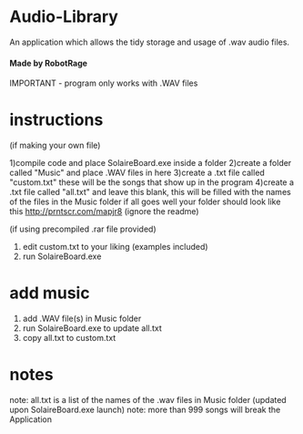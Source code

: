 # Audio-Library
An application which allows the tidy storage and usage of .wav audio files.
#### Made by RobotRage ####

IMPORTANT - program only works with .WAV files


# instructions #
(if making your own file) 

1)compile code and place SolaireBoard.exe inside a folder
2)create a folder called "Music" and place .WAV files in here 
3)create a .txt file called "custom.txt" these will be the songs that show up in the program
4)create a .txt file called "all.txt" and leave this blank, this will be filled with the names of the files in the Music folder
if all goes well your folder should look like this http://prntscr.com/mapjr8 (ignore the readme)

(if using precompiled .rar file provided)
1) edit custom.txt to your liking (examples included)
2) run SolaireBoard.exe


# add music #

1) add .WAV file(s) in Music folder
2) run SolaireBoard.exe to update all.txt
3) copy all.txt to custom.txt



# notes #

note: all.txt is a list of the names of the .wav files in Music folder (updated upon SolaireBoard.exe launch)
note: more than 999 songs will break the Application
